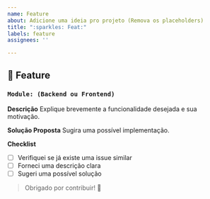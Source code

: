 ```yaml
---
name: Feature
about: Adicione uma ideia pro projeto (Remova os placeholders)
title: ":sparkles: Feat:"
labels: feature
assignees: ''

---
```


## 🚀 Feature

### ```Module: (Backend ou Frontend)```

**Descrição**
Explique brevemente a funcionalidade desejada e sua motivação.

**Solução Proposta**
Sugira uma possível implementação.

**Checklist**
- [ ] Verifiquei se já existe uma issue similar
- [ ] Forneci uma descrição clara
- [ ] Sugeri uma possível solução

> Obrigado por contribuir! 🎉
